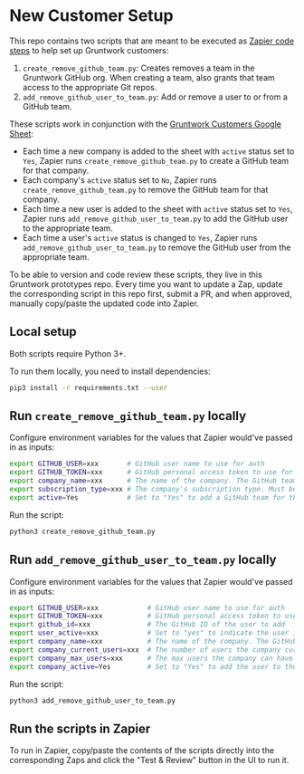 # New Customer Setup

This repo contains two scripts that are meant to be executed as [Zapier code 
steps](https://zapier.com/help/create/code-webhooks/use-python-code-in-zaps) to help set up Gruntwork customers: 

1. `create_remove_github_team.py`: Creates removes a team in the Gruntwork GitHub org. When creating a team, also 
   grants that team access to the appropriate Git repos.
1. `add_remove_github_user_to_team.py`: Add or remove a user to or from a GitHub team.    

These scripts work in conjunction with the [Gruntwork Customers Google 
Sheet](https://docs.google.com/spreadsheets/d/1vvUoSZxoGhWVQhyFbceRsFTbSi3jt-0MYKDgGBSt6Jc/edit#gid=0): 

- Each time a new company is added to the sheet with `active` status set to `Yes`, Zapier runs 
  `create_remove_github_team.py` to create a GitHub team for that company. 
- Each company's `active` status set to `No`, Zapier runs `create_remove_github_team.py` to remove the GitHub team for 
  that company. 
- Each time a new user is added to the sheet with `active` status set to `Yes`, Zapier runs 
  `add_remove_github_user_to_team.py` to add the GitHub user to the appropriate team. 
- Each time a user's `active` status is changed to `Yes`, Zapier runs `add_remove_github_user_to_team.py` to remove the 
  GitHub user from the appropriate team. 

To be able to version and code review these scripts, they live in this Gruntwork prototypes repo. Every time you want 
to update a Zap, update the corresponding script in this repo first, submit a PR, and when approved, manually 
copy/paste the updated code into Zapier.




## Local setup

Both scripts require Python 3+.

To run them locally, you need to install dependencies:

```bash
pip3 install -r requirements.txt --user
```




## Run `create_remove_github_team.py` locally

Configure environment variables for the values that Zapier would've passed in as inputs:

```bash
export GITHUB_USER=xxx       # GitHub user name to use for auth
export GITHUB_TOKEN=xxx      # GitHub personal access token to use for auth
export company_name=xxx      # The name of the company. The GitHub team will use a dasherized version of this name.
export subscription_type=xxx # The company's subscription type. Must be one of: aws, gcp, enterprise.
export active=Yes            # Set to "Yes" to add a GitHub team for the company and "No" to remove the GitHub team.
```

Run the script:

```bash
python3 create_remove_github_team.py
```




## Run `add_remove_github_user_to_team.py` locally

Configure environment variables for the values that Zapier would've passed in as inputs:

```bash
export GITHUB_USER=xxx            # GitHub user name to use for auth
export GITHUB_TOKEN=xxx           # GitHub personal access token to use for auth
export github_id=xxx              # The GitHub ID of the user to add
export user_active=xxx            # Set to "yes" to indicate the user is active and should be added to the team.
export company_name=xxx           # The name of the company. The GitHub team will be found by dasherizing this name.
export company_current_users=xxx  # The number of users the company currently has.
export company_max_users=xxx      # The max users the company can have per its contract.
export company_active=Yes         # Set to "Yes" to add the user to the GitHub team and "No" to remove them from the team.
```

Run the script:

```bash
python3 add_remove_github_user_to_team.py
```




## Run the scripts in Zapier

To run in Zapier, copy/paste the contents of the scripts directly into the corresponding Zaps and click the 
"Test & Review" button in the UI to run it.